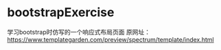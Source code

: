 # bootstrapExercise
学习bootstrap时仿写的一个响应式布局页面
原网址：https://www.templategarden.com/preview/spectrum/template/index.html
